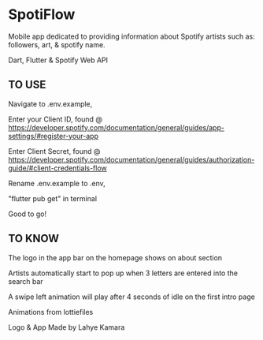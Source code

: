 # SpotiFlow

Mobile app dedicated to providing information about Spotify artists such as: followers, art, & spotify name.

Dart, Flutter & Spotify Web API

## TO USE

Navigate to .env.example,

Enter your Client ID, found @ 
https://developer.spotify.com/documentation/general/guides/app-settings/#register-your-app

Enter Client Secret, found @ 
https://developer.spotify.com/documentation/general/guides/authorization-guide/#client-credentials-flow

Rename .env.example to .env,

"flutter pub get" in terminal

Good to go!

## TO KNOW

The logo in the app bar on the homepage shows on about section

Artists automatically start to pop up when 3 letters are entered into the search bar

A swipe left animation will play after 4 seconds of idle on the first intro page

Animations from lottiefiles

Logo & App
    Made by Lahye Kamara